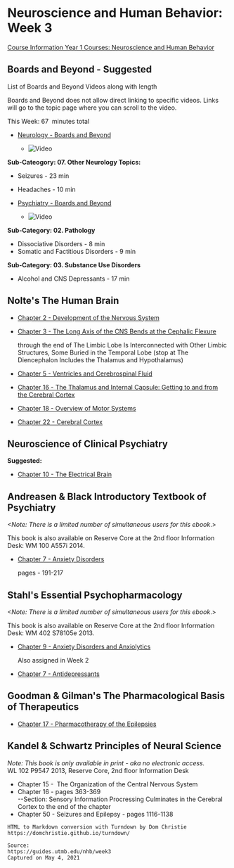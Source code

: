 # Neuroscience and Human Behavior: Week 3

[Course Information Year 1 Courses: Neuroscience and Human Behavior](/nhb/course-information.md)

## Boards and Beyond - Suggested

List of Boards and Beyond Videos along with length

Boards and Beyond does not allow direct linking to specific videos. Links will go to the topic page where you can scroll to the video.

This Week: 67  minutes total

*   [Neurology - Boards and Beyond](https://boardsbeyond.com/category/step-1/neurology)
    
    *   ![Video](//libapps.s3.amazonaws.com/sites/998/icons/11712/PlayButton.png "Video  ")
    

**Sub-Cateogory: 07. Other Neurology Topics:**

*   Seizures - 23 min
*   Headaches - 10 min

*   [Psychiatry - Boards and Beyond](https://boardsbeyond.com/category/step-1/psychiatry1)
    
    *   ![Video](//libapps.s3.amazonaws.com/sites/998/icons/11712/PlayButton.png "Video  ")
    

**Sub-Category: 02. Pathology**

*   Dissociative Disorders - 8 min
*   Somatic and Factitious Disorders - 9 min

**Sub-Category: 03. Substance Use Disorders**

*   Alcohol and CNS Depressants - 17 min

## Nolte's The Human Brain

*   [Chapter 2 - Development of the Nervous System](http://libux.utmb.edu/login?url=https://www.clinicalkey.com/#!/content/book/3-s2.0-B9780323653985000023)
    
*   [Chapter 3 - The Long Axis of the CNS Bends at the Cephalic Flexure](http://libux.utmb.edu/login?url=https://www.clinicalkey.com/#!/content/book/3-s2.0-B9780323653985000035?scrollTo=%23hl0000517)
    
    through the end of The Limbic Lobe Is Interconnected with Other Limbic Structures, Some Buried in the Temporal Lobe (stop at The Diencephalon Includes the Thalamus and Hypothalamus)
    
*   [Chapter 5 - Ventricles and Cerebrospinal Fluid](http://libux.utmb.edu/login?url=https://www.clinicalkey.com/#!/content/book/3-s2.0-B9780323653985000059)
    
*   [Chapter 16 - The Thalamus and Internal Capsule: Getting to and from the Cerebral Cortex](http://libux.utmb.edu/login?url=https://www.clinicalkey.com/#!/content/book/3-s2.0-B9781455728596000166)
    
*   [Chapter 18 - Overview of Motor Systems](http://libux.utmb.edu/login?url=https://www.clinicalkey.com/#!/content/book/3-s2.0-B9780323653985000187)
    
*   [Chapter 22 - Cerebral Cortex](http://libux.utmb.edu/login?url=https://www.clinicalkey.com/#!/content/book/3-s2.0-B9780323653985000229)
    

## Neuroscience of Clinical Psychiatry

**Suggested:**

*   [Chapter 10 - The Electrical Brain](http://libux.utmb.edu/login?url=http://ovidsp.ovid.com/ovidweb.cgi?T=JS&CSC=Y&NEWS=N&PAGE=booktext&D=books2&AN=02070816/3rd_Edition/2&XPATH=/OVIDBOOK%5b1%5d/TXTBKBD%5b1%5d/DIVISIONA%5b2%5d/CHAPTER%5b4%5d)
    

## Andreasen & Black Introductory Textbook of Psychiatry

_<Note: There is a limited number of simultaneous users for this ebook_.>

This book is also available on Reserve Core at the 2nd floor Information Desk: WM 100 A557i 2014.

*   [Chapter 7 - Anxiety Disorders](http://libux.utmb.edu/login?url=https://www.r2library.com/resource/detail/1585624705/ch0007s0191)
    
    pages - 191-217
    

## Stahl's Essential Psychopharmacology

_<Note: There is a limited number of simultaneous users for this ebook_.>

This book is also available on Reserve Core at the 2nd floor Information Desk: WM 402 S78105e 2013.

*   [Chapter 9 - Anxiety Disorders and Anxiolytics](http://libux.utmb.edu/login?url=https://www.r2library.com/resource/detail/1107025982/ch0009s0325)
    
    Also assigned in Week 2
    
*   [Chapter 7 - Antidepressants](http://libux.utmb.edu/login?url=https://www.r2library.com/resource/detail/1107025982/ch0007s0223)
    

## Goodman & Gilman's The Pharmacological Basis of Therapeutics

*   [Chapter 17 - Pharmacotherapy of the Epilepsies](http://libux.utmb.edu/login?url=https://accessmedicine.mhmedical.com/content.aspx?bookid=2189&sectionid=170106435)
    

## Kandel & Schwartz Principles of Neural Science

_Note:_ _This book is only available in print - aka no electronic access._   
WL 102 P9547 2013, Reserve Core, 2nd floor Information Desk

*   Chapter 15 -  The Organization of the Central Nervous System
*   Chapter 16 - pages 363-369  
    \--Section: Sensory Information Procressing Culminates in the Cerebral Cortex to the end of the chapter
*   Chapter 50 - Seizures and Epilepsy - pages 1116-1138

```
HTML to Markdown conversion with Turndown by Dom Christie
https://domchristie.github.io/turndown/

Source:
https://guides.utmb.edu/nhb/week3
Captured on May 4, 2021
```
